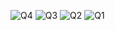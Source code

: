 ![Q4](https://github.com/user-attachments/assets/6e7bd171-566d-4dad-8a67-faeb057caa5c)
![Q3](https://github.com/user-attachments/assets/dd40f4f9-0ca8-4194-8ce7-a16f522c8c13)
![Q2](https://github.com/user-attachments/assets/b36e877e-b55b-49fe-b06d-afb0215a7a29)
![Q1](https://github.com/user-attachments/assets/35d79e6d-f3a9-4839-9982-82f92dc0af8d)

